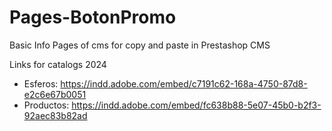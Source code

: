 # Pages-BotonPromo
Basic Info Pages of cms for copy and paste in Prestashop CMS

Links for catalogs 2024
- Esferos: https://indd.adobe.com/embed/c7191c62-168a-4750-87d8-e2c6e67b0051
- Productos: https://indd.adobe.com/embed/fc638b88-5e07-45b0-b2f3-92aec83b82ad
